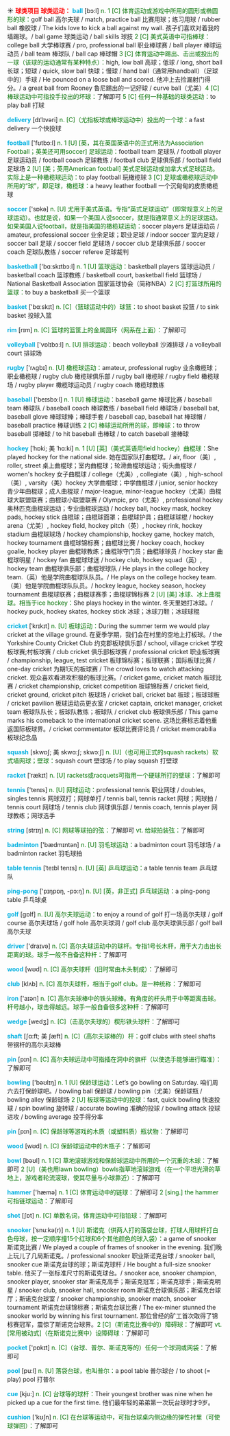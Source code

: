 ☀ <font color="red">**球类项目 球类运动：**</font>
<font color="sky blue">**ball**</font> [bɔ:l] 
<font color="rgb(227, 108, 9)">n. 1 [C] 体育运动或游戏中所用的圆形或椭圆形的球：</font>golf ball 高尔夫球 / match, practice ball 比赛用球；练习用球 / rubber ball 橡胶球 / The kids love to kick a ball against my wall. 孩子们喜欢对着我的墙踢球。/ ball game 球类运动 / ball skills 球技 <font color="rgb(227, 108, 9)">2 [C] 美式英语中可指棒球：</font>college ball 大学棒球赛 / pro, professional ball 职业棒球赛 / ball player 棒球运动员 / ball team 棒球队 / ball cap 棒球帽 <font color="rgb(227, 108, 9)">3 [C] 体育运动中踢出、击出或投出的一球（该球的运动通常有某种特点）：</font>high, low ball 高球；低球 / long, short ball 长球；短球 / quick, slow ball 快球；慢球 / hand ball（通常用handball）（足球中的）手球 / He pounced on a loose ball and scored. 他冲上去捡漏射门得分。/ a great ball from Rooney 鲁尼踢出的一记好球 / curve ball（尤美）<font color="rgb(227, 108, 9)">4 [C] 棒球运动中可指投手投出的坏球：</font>了解即可 <font color="rgb(227, 108, 9)">5 [C] 任何一种基础的球类运动：</font>to play ball 打球
           
<font color="sky blue">**delivery**</font> [dɪˈlɪvəri]
<font color="rgb(227, 108, 9)">n. [C]（尤指板球或棒球运动中）投出的一个球：</font>a fast delivery 一个快投球

<font color="sky blue">**football**</font> ['fʊtbɔ:l] 
<font color="rgb(227, 108, 9)">n. 1 [U] [英，其在英国英语中的正式用法为Association Football；英美还可用soccer] 足球运动：</font>football team 足球队 / football player 足球运动员 / football coach 足球教练 / football club 足球俱乐部 / football field 足球场 <font color="rgb(227, 108, 9)">2 [U] [美；英用American football] 美式足球运动或加拿大式足球运动。实际上是一种橄榄球运动：</font>to play football 玩橄榄球 <font color="rgb(227, 108, 9)">3 [C] 足球或橄榄球运动中所用的“球”，即足球，橄榄球：</font>a heavy leather football 一个沉甸甸的皮质橄榄球

<font color="sky blue">**soccer**</font> ['sɒkə] 
<font color="rgb(227, 108, 9)">n. [U] 尤用于美式英语。专指“英式足球运动”（即常规意义上的足球运动）。也就是说，如果一个美国人说soccer，就是指通常意义上的足球运动。如果美国人说football，就是指美国的橄榄球运动：</font>soccer players 足球运动员 / amateur, professional soccer 业余足球；职业足球 / indoor soccer 室内足球 / soccer ball 足球 / soccer field 足球场 / soccer club 足球俱乐部 / soccer coach 足球队教练 / soccer referee 足球裁判

<font color="sky blue">**basketball**</font> ['bɑːskɪtbɔ:l] 
<font color="rgb(227, 108, 9)">n. 1 [U] 篮球运动：</font>basketball players 篮球运动员 / basketball coach 篮球教练 / basketball court, basketball field 篮球场 / National Basketball Association 国家篮球协会（简称NBA）<font color="rgb(227, 108, 9)">2 [C] 打篮球所用的篮球：</font>to buy a basketball 买一个篮球

<font color="sky blue">**basket**</font> ['bɑːskɪt] 
<font color="rgb(227, 108, 9)">n. [C]（篮球运动中的）球篮：</font>to shoot basket 投篮 / to sink basket 投球入篮

<font color="sky blue">**rim**</font> [rɪm]
<font color="rgb(227, 108, 9)">n. [C] 篮球的篮筐上的金属圆环（网系在上面）：</font>了解即可

<font color="sky blue">**volleyball**</font> ['vɒlɪbɔ:l] 
<font color="rgb(227, 108, 9)">n. [U] 排球运动：</font>beach volleyball 沙滩排球 / a volleyball court 排球场

<font color="sky blue">**rugby**</font> ['rʌɡbɪ] 
<font color="rgb(227, 108, 9)">n. [U] 橄榄球运动：</font>amateur, professional rugby 业余橄榄球；职业橄榄球 / rugby club 橄榄球俱乐部 / rugby ball 橄榄球 / rugby field 橄榄球场 / rugby player 橄榄球运动员 / rugby coach 橄榄球教练

<font color="sky blue">**baseball**</font> ['beɪsbɔ:l] 
<font color="rgb(227, 108, 9)">n. 1 [U] 棒球运动：</font>baseball game 棒球比赛 / baseball team 棒球队 / baseball coach 棒球教练 / baseball field 棒球场 / baseball bat, baseball glove 棒球球棒；棒球手套 / baseball cap, baseball hat 棒球帽 / baseball practice 棒球训练 <font color="rgb(227, 108, 9)">2 [C] 棒球运动所用的球，即棒球：</font>to throw baseball 掷棒球 / to hit baseball 击棒球 / to catch baseball 接棒球
            
<font color="sky blue">**hockey**</font> [ˈhɒki; 美 ˈhɑ:ki]
<font color="rgb(227, 108, 9)">n. 1 [U] [英]（美式英语用field hockey）曲棍球：</font>She played hockey for the national side. 她在国家队打曲棍球。/ air, floor（美）, roller, street 桌上曲棍球；室内曲棍球；轮滑曲棍球运动；街头曲棍球 / women's hockey 女子曲棍球 / college（尤美）, collegiate（美）, high-school（美）, varsity（美）hockey 大学曲棍球；中学曲棍球 / junior, senior hockey 青少年曲棍球；成人曲棍球 / major-league, minor-league hockey（尤美）曲棍球大联盟联赛；曲棍球小联盟联赛 / Olympic, pro（尤美）, professional hockey 奥林匹克曲棍球运动；专业曲棍球运动 / hockey ball, hockey mask, hockey pads, hockey stick 曲棍球；曲棍球面罩；曲棍球护具；曲棍球球棍 / hockey arena（尤美）, hockey field, hockey pitch（英）, hockey rink, hockey stadium 曲棍球球场 / hockey championship, hockey game, hockey match, hockey tournament 曲棍球锦标赛；曲棍球比赛 / hockey coach, hockey goalie, hockey player 曲棍球教练；曲棍球守门员；曲棍球球员 / hockey star 曲棍球明星 / hockey fan 曲棍球球迷 / hockey club, hockey squad（英）, hockey team 曲棍球俱乐部；曲棍球球队 / He plays in the college hockey team.（英）他是学院曲棍球队队员。/ He plays on the college hockey team.（美）他是学院曲棍球队队员。/ hockey league, hockey season, hockey tournament 曲棍球联赛；曲棍球赛季；曲棍球锦标赛 <font color="rgb(227, 108, 9)">2 [U] [美] 冰球、冰上曲棍球。相当于ice hockey：</font>She plays hockey in the winter. 冬天里她打冰球。/ hockey puck, hockey skates, hockey stick 冰球；冰球刀鞋；冰球球棍

<font color="sky blue">**cricket**</font> [ˈkrɪkɪt]
<font color="rgb(227, 108, 9)">n. [U] 板球运动：</font>During the summer term we would play cricket at the village ground. 在夏季学期，我们会在村里的空地上打板球。/ the Yorkshire County Cricket Club 约克郡板球俱乐部 / school, village cricket 学校板球赛;村板球赛 / club cricket 俱乐部板球赛 / professional cricket 职业板球赛 / championship, league, test cricket 板球锦标赛；板球联赛；国际板球比赛 / one-day cricket 为期1天的板球赛 / The crowd loves to watch attacking cricket. 观众喜欢看进攻积极的板球比赛。/ cricket game, cricket match 板球比赛 / cricket championship, cricket competition 板球锦标赛 / cricket field, cricket ground, cricket pitch 板球场 / cricket ball, cricket bat 板球；板球球板 / cricket pavilion 板球运动员更衣室 / cricket captain, cricket manager, cricket team 板球队队长；板球队教练；板球队 / cricket club 板球俱乐部 / This game marks his comeback to the international cricket scene. 这场比赛标志着他重返国际板球界。/ cricket commentator 板球比赛评论员 / cricket memorabilia 板球纪念品

<font color="sky blue">**squash**</font> [skwɒʃ; 美 skwɑ:ʃ; skwɔ:ʃ]
<font color="rgb(227, 108, 9)">n. [U]（也可用正式的squash rackets）软式墙网球；壁球：</font>squash court 壁球场 / to play squash 打壁球
           
<font color="sky blue">**racket**</font> [ˈrækɪt]
<font color="rgb(227, 108, 9)">n. [U] rackets或racquets可指用一个硬球所打的壁球：</font>了解即可
 
<font color="sky blue">**tennis**</font> ['tenɪs] 
<font color="rgb(227, 108, 9)">n. [U] 网球运动：</font>professional tennis 职业网球 / doubles, singles tennis 网球双打；网球单打 / tennis ball, tennis racket 网球；网球拍 / tennis court 网球场 / tennis club 网球俱乐部 / tennis coach, tennis player 网球教练；网球选手

<font color="sky blue">**string**</font> [strɪŋ] 
<font color="rgb(227, 108, 9)">n. [C] 网球等球拍的弦：</font>了解即可 <font color="rgb(227, 108, 9)">vt. 给球拍装弦：</font>了解即可

<font color="sky blue">**badminton**</font> ['bædmɪntən] 
<font color="rgb(227, 108, 9)">n. [U] 羽毛球运动：</font>a badminton court 羽毛球场 / a badminton racket 羽毛球拍

<font color="sky blue">**table tennis**</font> [ˈteɪbl tenɪs] 
<font color="rgb(227, 108, 9)">n. [U] [英] 乒乓球运动：</font>a table tennis team 乒乓球队

<font color="sky blue">**ping-pong**</font> ['pɪŋpɒŋ, -pɔ:ŋ] 
<font color="rgb(227, 108, 9)">n. [U] [英，非正式] 乒乓球运动：</font>a ping-pong table 乒乓球桌

<font color="sky blue">**golf**</font> [ɡɒlf] 
<font color="rgb(227, 108, 9)">n. [U] 高尔夫球运动：</font>to enjoy a round of golf 打一场高尔夫球 / golf course 高尔夫球场 / golf hole 高尔夫球洞 / golf club 高尔夫球俱乐部 / golf ball 高尔夫球

<font color="sky blue">**driver**</font> ['draɪvə] 
<font color="rgb(227, 108, 9)">n. [C] 高尔夫球运动中的球杆。专指1号长木杆，用于大力击出长距离的球。球手一般不自备这种杆：</font>了解即可

<font color="sky blue">**wood**</font> [wʊd] 
<font color="rgb(227, 108, 9)">n. [C] 高尔夫球杆（旧时常由木头制成）：</font>了解即可

<font color="sky blue">**club**</font> [klʌb] 
<font color="rgb(227, 108, 9)">n. [C] 高尔夫球杆，相当于golf club。是一种统称：</font>了解即可

<font color="sky blue">**iron**</font> ['aɪən] 
<font color="rgb(227, 108, 9)">n. [C] 高尔夫球棒中的铁头球棒。有角度的杆头用于中等距离击球。杆号越小，球击得越远。球手一般自备很多这种杆：</font>了解即可
           
<font color="sky blue">**wedge**</font> [wedʒ]
<font color="rgb(227, 108, 9)">n. [C]（击高尔夫球的）楔形铁头球杆：</font>了解即可
           
<font color="sky blue">**shaft**</font> [ʃɑ:ft; 美 ʃæft]
<font color="rgb(227, 108, 9)">n. [C]（高尔夫球棒的）杆：</font>golf clubs with steel shafts 带钢杆的高尔夫球棒

<font color="sky blue">**pin**</font> [pɪn] 
<font color="rgb(227, 108, 9)">n. [C] 高尔夫球运动中可指插在洞中的旗杆（以使选手能够进行瞄准）：</font>了解即可

<font color="sky blue">**bowling**</font> ['bəʊlɪŋ] 
<font color="rgb(227, 108, 9)">n. 1 [U] 保龄球运动：</font>Let’s go bowling on Saturday. 咱们周六去打保龄球吧。/ bowling ball 保龄球 / bowling pin（尤美）保龄球瓶 / bowling alley 保龄球场 <font color="rgb(227, 108, 9)">2 [U] 板球等运动中的投球：</font>fast, quick bowling 快速投球 / spin bowling 旋转球 / accurate bowling 准确的投球 / bowling attack 投球进攻 / bowling average 投手得分率

<font color="sky blue">**pin**</font> [pɪn] 
<font color="rgb(227, 108, 9)">n. [C] 保龄球等游戏的木质（或塑料质）瓶状物：</font>了解即可

<font color="sky blue">**wood**</font> [wʊd] 
<font color="rgb(227, 108, 9)">n. [C] 保龄球运动中的木瓶子：</font>了解即可

<font color="sky blue">**bowl**</font> [bəʊl] 
<font color="rgb(227, 108, 9)">n. 1 [C] 草地滚球游戏和保龄球运动中所用的一个沉重的木球：</font>了解即可 <font color="rgb(227, 108, 9)">2 [U]（美也用lawn bowling）bowls指草地滚球游戏（在一个平坦光滑的草地上，游戏者轮流滚球，使其尽量与小球靠近）：</font>了解即可

<font color="sky blue">**hammer**</font> ['hæmə] 
<font color="rgb(227, 108, 9)">n. 1 [C] 体育运动中的链球：</font>了解即可 <font color="rgb(227, 108, 9)">2 [sing.] the hammer 可指链球运动：</font>了解即可

<font color="sky blue">**shot**</font> [ʃɒt] 
<font color="rgb(227, 108, 9)">n. [C] 单数名词，体育运动中可指铅球：</font>了解即可
           
<font color="sky blue">**snooker**</font> [ˈsnu:kə(r)]
<font color="rgb(227, 108, 9)">n. 1 [U] 斯诺克（供两人打的落袋台球，打球人用球杆打白色母球，按一定顺序撞15个红球和6个其他颜色的球入袋）：</font>a game of snooker 斯诺克比赛 / We played a couple of frames of snooker in the evening. 我们晚上玩儿了几局斯诺克。/ professional snooker 职业斯诺克台球 / snooker ball, snooker cue 斯诺克台球的球；斯诺克球杆 / He bought a full-size snooker table. 他买了一张标准尺寸的斯诺克球台。/ snooker ace, snooker champion, snooker player, snooker star 斯诺克高手；斯诺克冠军；斯诺克球手；斯诺克明星 / snooker club, snooker hall, snooker room 斯诺克台球俱乐部；斯诺克台球厅；斯诺克台球室 / snooker championship, snooker match, snooker tournament 斯诺克台球锦标赛；斯诺克台球比赛 / The ex-miner stunned the snooker world by winning his first tournament. 那位曾经的矿工首次取得了锦标赛冠军，震惊了斯诺克台球界。<font color="rgb(227, 108, 9)">2 [C]（斯诺克比赛中的）障碍球：</font>了解即可 <font color="rgb(227, 108, 9)">vt. [常用被动式]（在斯诺克比赛中）设障碍球：</font>了解即可

<font color="sky blue">**pocket**</font> ['pɒkɪt] 
<font color="rgb(227, 108, 9)">n. [C]（台球、普尔、斯诺克等的）任何一个球洞或网袋：</font>了解即可

<font color="sky blue">**pool**</font> [pu:l] 
<font color="rgb(227, 108, 9)">n. [U] 落袋台球，也叫普尔：</font>a pool table 普尔球台 / to shoot (= play) pool 打普尔
           
<font color="sky blue">**cue**</font> [kju:]
<font color="rgb(227, 108, 9)">n. [C] 台球等的球杆：</font>Their youngest brother was nine when he picked up a cue for the first time. 他们最年轻的弟弟第一次玩台球时才9岁。

<font color="sky blue">**cushion**</font> ['kʊʃn] 
<font color="rgb(227, 108, 9)">n. [C] 在台球等运动中，可指台球桌内侧边缘的弹性衬里（可使球弹回）：</font>了解即可

